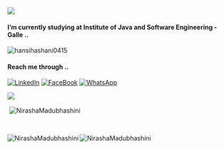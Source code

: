 
<img src="https://readme-typing-svg.herokuapp.com?size=32&vCenter=true&width=760&lines=Hello+%F0%9F%91%8B%2C+I'm+Nirasha+Madubhashini..;Welcome+to+my+github+profile...">

#### I’m currently studying at Institute of Java and Software Engineering - Galle ..

<p align="left"> <img src="https://komarev.com/ghpvc/?username=sadeepamedhan&label=Profile%20views&color=0e75b6&style=flat" alt="hansihashani0415" /> </p>

#### Reach me through ..

[![LinkedIn][linkedin-shield]][linkedin-url]
[![FaceBook][faceBook-shield]][faceBook-url]
[![WhatsApp][whatsApp-shield]][whatsApp-url]

[linkedin-shield]: https://img.shields.io/badge/-LinkedIn-black.svg?style=for-the-badge&logo=linkedin&colorB=555
[linkedin-url]: http://www.linkedin.com/in/nirasha-madubhashini-888877201

[faceBook-shield]: https://img.shields.io/badge/Facebook-3498db?style=for-the-badge&logo=facebook&logoColor=white
[faceBook-url]: https://www.facebook.com/nirasha.madubhashini.1/

[whatsApp-shield]: https://img.shields.io/badge/WhatsApp-25D366?style=for-the-badge&logo=whatsapp&logoColor=white
[whatsApp-url]: https://web.whatsapp.com/

<img src="https://readme-typing-svg.herokuapp.com?size=32&vCenter=true&width=760&lines=Welcome+to+my+GitHub+Profile.">

[myProfile-shield]: https://img.shields.io/badge/website-000000?style=for-the-badge&logo=About.me&logoColor=white
[myProfile-url]: https://sadeepamedhan.github.io/MyProfile/

[linkedin-shield]: https://img.shields.io/badge/-LinkedIn-black.svg?style=for-the-badge&logo=linkedin&colorB=555
[linkedin-url]: https://linkedin.com/in/sadeepa-medhan-a718b7203

[faceBook-shield]: https://img.shields.io/badge/Facebook-1877F2?style=for-the-badge&logo=facebook&logoColor=white
[faceBook-url]: https://www.facebook.com/sadeepamedhan

[whatsApp-shield]: https://img.shields.io/badge/WhatsApp-25D366?style=for-the-badge&logo=whatsapp&logoColor=white
[whatsApp-url]: https://wa.me/+94711757823



<p>&nbsp;<img align="center" src="https://github-readme-stats.vercel.app/api?username=NirashaMadubhashini&theme=dark&hide_border=true&show_icons=true&locale=en" alt="NirashaMadubhashini" /></p>

<br>

<p><img align="left" src="https://github-readme-streak-stats.herokuapp.com?user=NirashaMadubhashini&theme=dark&hide_border=true&date_format=M%20j%5B%2C%20Y%5D" alt="NirashaMadubhashini" /></p>

<div></div>

<p><img align="left" src="https://github-readme-stats.vercel.app/api/top-langs?username=NirashaMadubhashini&theme=dark&hide_border=true&show_icons=true&locale=en&layout=compact" alt="NirashaMadubhashini" /></p>
